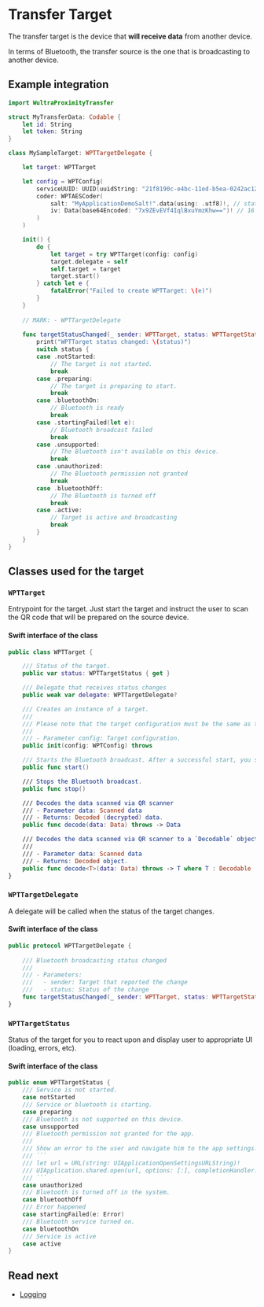 # Transfer Target

The transfer target is the device that __will receive data__ from another device.

In terms of Bluetooth, the transfer source is the one that is broadcasting to another device.

## Example integration

```swift
import WultraProximityTransfer

struct MyTransferData: Codable {
    let id: String
    let token: String
}

class MySampleTarget: WPTTargetDelegate {

    let target: WPTTarget

    let config = WPTConfig(
        serviceUUID: UUID(uuidString: "21f8190c-e4bc-11ed-b5ea-0242ac120001")!, 
        coder: WPTAESCoder(
            salt: "MyApplicationDemoSalt!".data(using: .utf8)!, // static data
            iv: Data(base64Encoded: "7x9ZEvEVf4IqlBxuYmzKhw==")! // 16 bytes encoded in Base64
        )
    )

    init() {
        do {
            let target = try WPTTarget(config: config)
            target.delegate = self
            self.target = target
            target.start()
        } catch let e {
            fatalError("Failed to create WPTTarget: \(e)")
        }
    }
    
    // MARK: - WPTTargetDelegate
    
    func targetStatusChanged(_ sender: WPTTarget, status: WPTTargetStatus) {
        print("WPTTarget status changed: \(status)")
        switch status {
        case .notStarted: 
            // The target is not started.
            break
        case .preparing: 
            // The target is preparing to start.
            break
        case .bluetoothOn:
            // Bluetooth is ready
            break
        case .startingFailed(let e):
            // Bluetooth broadcast failed
            break
        case .unsupported:
            // The Bluetooth isn't available on this device.
            break
        case .unauthorized:
            // The Bluetooth permission not granted
            break
        case .bluetoothOff:
            // The Bluetooth is turned off
            break
        case .active:
            // Target is active and broadcasting
            break
        }
    }
}    
```

## Classes used for the target

### `WPTTarget`

Entrypoint for the target. Just start the target and instruct the user to scan the QR code that will be prepared on the source device.

#### Swift interface of the class

```swift
public class WPTTarget {

    /// Status of the target.
    public var status: WPTTargetStatus { get }

    /// Delegate that receives status changes
    public weak var delegate: WPTTargetDelegate?

    /// Creates an instance of a target.
    ///
    /// Please note that the target configuration must be the same as the Source configuration.
    ///
    /// - Parameter config: Target configuration.
    public init(config: WPTConfig) throws

    /// Starts the Bluetooth broadcast. After a successful start, you should start offering a user a QR scanner.
    public func start()

    /// Stops the Bluetooth broadcast.
    public func stop()

    /// Decodes the data scanned via QR scanner
    /// - Parameter data: Scanned data
    /// - Returns: Decoded (decrypted) data.
    public func decode(data: Data) throws -> Data

    /// Decodes the data scanned via QR scanner to a `Decodable` object.
    ///
    /// - Parameter data: Scanned data
    /// - Returns: Decoded object.
    public func decode<T>(data: Data) throws -> T where T : Decodable
}
```

### `WPTTargetDelegate`

A delegate will be called when the status of the target changes.

#### Swift interface of the class

```swift
public protocol WPTTargetDelegate {
    
    /// Bluetooth broadcasting status changed
    ///
    /// - Parameters:
    ///   - sender: Target that reported the change
    ///   - status: Status of the change
    func targetStatusChanged(_ sender: WPTTarget, status: WPTTargetStatus)
}
```

### `WPTTargetStatus`

Status of the target for you to react upon and display user to appropriate UI (loading, errors, etc).

#### Swift interface of the class

```swift
public enum WPTTargetStatus {
    /// Service is not started.
    case notStarted
    /// Service or bluetooth is starting.
    case preparing
    /// Bluetooth is not supported on this device.
    case unsupported
    /// Bluetooth permission not granted for the app.
    ///
    /// Show an error to the user and navigate him to the app settings.
    /// ```
    /// let url = URL(string: UIApplicationOpenSettingsURLString)!
    /// UIApplication.shared.open(url, options: [:], completionHandler: nil)
    /// ```
    case unauthorized
    /// Bluetooth is turned off in the system.
    case bluetoothOff
    /// Error happened
    case startingFailed(e: Error)
    /// Bluetooth service turned on.
    case bluetoothOn
    /// Service is active
    case active
}
```

## Read next

- [Logging](./Logging.md)